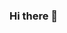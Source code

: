 ### Hi there 👋

<!--
**stephen-hjay/stephen-hjay** is a ✨ _special_ ✨ repository because its `README.md` (this file) appears on your GitHub profile.


- 🔭 I’m currently studying at Cornell Univerysity, pursuing my master degree.
- 🌱 I’m currently learning SpringBoot, React, Vue, Node...
- 🤔 I’m looking for full-time software engineer opportunities in US.

![](https://github-readme-stats.vercel.app/api?username=stephen-hjay&theme=dark)
